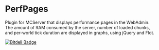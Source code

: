 PerfPages
=========

Plugin for MCServer that displays performance pages in the WebAdmin.
The amount of RAM consumed by the server, number of loaded chunks, and per-world tick duration are displayed in graphs, using jQuery and Flot.

[![Bitdeli Badge](https://d2weczhvl823v0.cloudfront.net/mc-server/perfpages/trend.png)](https://bitdeli.com/free "Bitdeli Badge")

